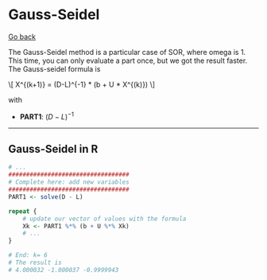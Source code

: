 # Gauss-Seidel

[Go back](../index.md)

The Gauss-Seidel method is a particular case of SOR, where omega is 1. This time, you can only evaluate a part once, but we got the result faster. The Gauss-seidel formula is

<div>
\[
X^{(k+1)} = (D-L)^{-1} * (b + U * X^{(k)})
\]
</div>

with

* **PART1**: $(D-L)^{-1}$

<hr class="sr">

## Gauss-Seidel in R

```r
# ...
##################################
# Complete here: add new variables
##################################
PART1 <- solve(D - L)

repeat {
	# update our vector of values with the formula
	Xk <- PART1 %*% (b + U %*% Xk)
	# ...
}
```

```r
# End: k= 6
# The result is
# 4.000032 -1.000037 -0.9999943
```